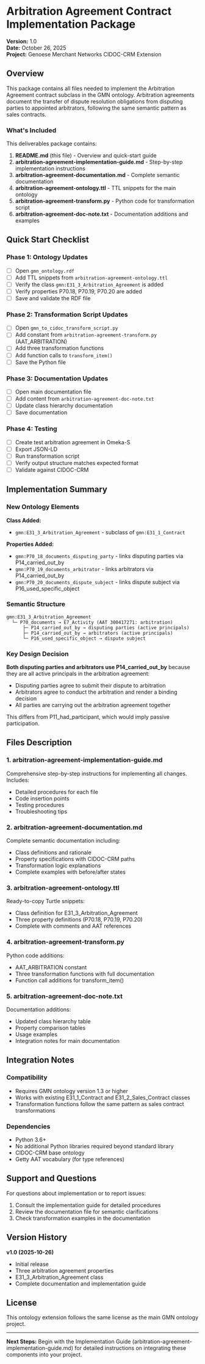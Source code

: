 # Arbitration Agreement Contract Implementation Package

**Version:** 1.0  
**Date:** October 26, 2025  
**Project:** Genoese Merchant Networks CIDOC-CRM Extension

## Overview

This package contains all files needed to implement the Arbitration Agreement contract subclass in the GMN ontology. Arbitration agreements document the transfer of dispute resolution obligations from disputing parties to appointed arbitrators, following the same semantic pattern as sales contracts.

### What's Included

This deliverables package contains:

1. **README.md** (this file) - Overview and quick-start guide
2. **arbitration-agreement-implementation-guide.md** - Step-by-step implementation instructions
3. **arbitration-agreement-documentation.md** - Complete semantic documentation
4. **arbitration-agreement-ontology.ttl** - TTL snippets for the main ontology
5. **arbitration-agreement-transform.py** - Python code for transformation script
6. **arbitration-agreement-doc-note.txt** - Documentation additions and examples

## Quick Start Checklist

### Phase 1: Ontology Updates
- [ ] Open `gmn_ontology.rdf`
- [ ] Add TTL snippets from `arbitration-agreement-ontology.ttl`
- [ ] Verify the class `gmn:E31_3_Arbitration_Agreement` is added
- [ ] Verify properties P70.18, P70.19, P70.20 are added
- [ ] Save and validate the RDF file

### Phase 2: Transformation Script Updates
- [ ] Open `gmn_to_cidoc_transform_script.py`
- [ ] Add constant from `arbitration-agreement-transform.py` (AAT_ARBITRATION)
- [ ] Add three transformation functions
- [ ] Add function calls to `transform_item()`
- [ ] Save the Python file

### Phase 3: Documentation Updates
- [ ] Open main documentation file
- [ ] Add content from `arbitration-agreement-doc-note.txt`
- [ ] Update class hierarchy documentation
- [ ] Save documentation

### Phase 4: Testing
- [ ] Create test arbitration agreement in Omeka-S
- [ ] Export JSON-LD
- [ ] Run transformation script
- [ ] Verify output structure matches expected format
- [ ] Validate against CIDOC-CRM

## Implementation Summary

### New Ontology Elements

**Class Added:**
- `gmn:E31_3_Arbitration_Agreement` - subclass of `gmn:E31_1_Contract`

**Properties Added:**
- `gmn:P70_18_documents_disputing_party` - links disputing parties via P14_carried_out_by
- `gmn:P70_19_documents_arbitrator` - links arbitrators via P14_carried_out_by  
- `gmn:P70_20_documents_dispute_subject` - links dispute subject via P16_used_specific_object

### Semantic Structure

```
gmn:E31_3_Arbitration_Agreement
  └─ P70_documents → E7_Activity (AAT 300417271: arbitration)
      ├─ P14_carried_out_by → disputing parties (active principals)
      ├─ P14_carried_out_by → arbitrators (active principals)
      └─ P16_used_specific_object → dispute subject
```

### Key Design Decision

**Both disputing parties and arbitrators use P14_carried_out_by** because they are all active principals in the arbitration agreement:
- Disputing parties agree to submit their dispute to arbitration
- Arbitrators agree to conduct the arbitration and render a binding decision
- All parties are carrying out the arbitration agreement together

This differs from P11_had_participant, which would imply passive participation.

## Files Description

### 1. arbitration-agreement-implementation-guide.md
Comprehensive step-by-step instructions for implementing all changes. Includes:
- Detailed procedures for each file
- Code insertion points
- Testing procedures
- Troubleshooting tips

### 2. arbitration-agreement-documentation.md
Complete semantic documentation including:
- Class definitions and rationale
- Property specifications with CIDOC-CRM paths
- Transformation logic explanations
- Complete examples with before/after states

### 3. arbitration-agreement-ontology.ttl
Ready-to-copy Turtle snippets:
- Class definition for E31_3_Arbitration_Agreement
- Three property definitions (P70.18, P70.19, P70.20)
- Complete with comments and AAT references

### 4. arbitration-agreement-transform.py
Python code additions:
- AAT_ARBITRATION constant
- Three transformation functions with full documentation
- Function call additions for transform_item()

### 5. arbitration-agreement-doc-note.txt
Documentation additions:
- Updated class hierarchy table
- Property comparison tables
- Usage examples
- Integration notes for main documentation

## Integration Notes

### Compatibility
- Requires GMN ontology version 1.3 or higher
- Works with existing E31_1_Contract and E31_2_Sales_Contract classes
- Transformation functions follow the same pattern as sales contract transformations

### Dependencies
- Python 3.6+
- No additional Python libraries required beyond standard library
- CIDOC-CRM base ontology
- Getty AAT vocabulary (for type references)

## Support and Questions

For questions about implementation or to report issues:
1. Consult the implementation guide for detailed procedures
2. Review the documentation file for semantic clarifications
3. Check transformation examples in the documentation

## Version History

**v1.0 (2025-10-26)**
- Initial release
- Three arbitration agreement properties
- E31_3_Arbitration_Agreement class
- Complete documentation and implementation guide

## License

This ontology extension follows the same license as the main GMN ontology project.

---

**Next Steps:** Begin with the Implementation Guide (arbitration-agreement-implementation-guide.md) for detailed instructions on integrating these components into your project.
